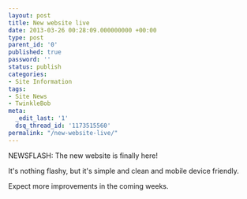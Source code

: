 ```yaml
---
layout: post
title: New website live
date: 2013-03-26 00:28:09.000000000 +00:00
type: post
parent_id: '0'
published: true
password: ''
status: publish
categories:
- Site Information
tags:
- Site News
- TwinkleBob
meta:
  _edit_last: '1'
  dsq_thread_id: '1173515560'
permalink: "/new-website-live/"
---
```

NEWSFLASH: The new website is finally here!

It's nothing flashy, but it's simple and clean and mobile device friendly.

Expect more improvements in the coming weeks.
